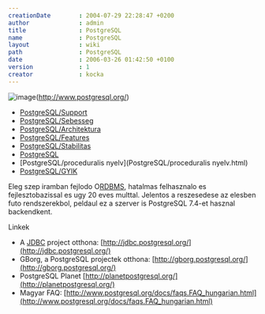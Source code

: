 ```yaml
---
creationDate        : 2004-07-29 22:28:47 +0200 
author              : admin 
title               : PostgreSQL 
name                : PostgreSQL 
layout              : wiki 
path                : PostgreSQL 
date                : 2006-03-26 01:42:50 +0100 
version             : 1 
creator             : kocka 
---
```

![image](http://hackers.forgeahead.hu/space/PostgreSQL/elephant-64.png)(http://www.postgresql.org/)


-   [PostgreSQL/Support](PostgreSQL/Support.html)
-   [PostgreSQL/Sebesseg](PostgreSQL/Sebesseg.html)
-   [PostgreSQL/Architektura](PostgreSQL/Architektura.html)
-   [PostgreSQL/Features](PostgreSQL/Features.html)
-   [PostgreSQL/Stabilitas](PostgreSQL/Stabilitas.html)
-   [PostgreSQL](PostgreSQL.html)
-   [PostgreSQL/proceduralis nyelv](PostgreSQL/proceduralis nyelv.html)
-   [PostgreSQL/GYIK](PostgreSQL/GYIK.html)



Eleg szep iramban fejlodo O[RDBMS](RDBMS.html), hatalmas felhasznalo es fejlesztobazissal es ugy 20 eves multtal. Jelentos a reszesedese az elesben futo rendszerekbol, peldaul ez a szerver is PostgreSQL 7.4-et hasznal backendkent.


Linkek

*   A [JDBC](JDBC.html) project otthona: [http://jdbc.postgresql.org/](http://jdbc.postgresql.org/)
*   GBorg, a PostgreSQL projectek otthona: [http://gborg.postgresql.org/](http://gborg.postgresql.org/)
*   PostgreSQL Planet [http://planetpostgresql.org/](http://planetpostgresql.org/)
*   Magyar FAQ: [http://www.postgresql.org/docs/faqs.FAQ_hungarian.html](http://www.postgresql.org/docs/faqs.FAQ_hungarian.html)
